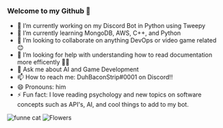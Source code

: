 ### Welcome to my Github 👋

<!--
**jakeupz/jakeupz** is a ✨ _special_ ✨ repository because its `README.md` (this file) appears on your GitHub profile.

Here are some ideas to get you started:
-->
- 🔭 I’m currently working on my Discord Bot in Python using Tweepy 
- 🌱 I’m currently learning MongoDB, AWS, C++, and Python
- 👯 I’m looking to collaborate on anything DevOps or video game related 😊
- 🤔 I’m looking for help with understanding how to read documentation more efficently 😵‍💫
- 💬 Ask me about AI and Game Development
- 📫 How to reach me: DuhBaconStrip#0001 on Discord!!
- 😄 Pronouns: him
- ⚡ Fun fact: I love reading psychology and new topics on software concepts such as API's, AI, and cool things to add to my bot.  

<img src="https://media.discordapp.net/attachments/669796626784714756/1020035199247056906/image0-1-3.gif" alt="funne cat" >
<picture>
   <source media="(min-width:1024px)" srcset="dog-big.jpg">
   <source media="(min-width:465px)" srcset="dog-small.jpg">
   <img src="../Downloads/IMG_4505.jpg" alt="Flowers" style="width:auto;">
 </picture>
